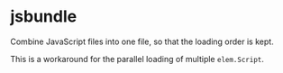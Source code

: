 # jsbundle

Combine JavaScript files into one file, so that the loading order is kept.

This is a workaround for the parallel loading of multiple `elem.Script`.
